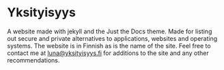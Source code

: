 # Yksityisyys
A website made with jekyll and the Just the Docs theme.
Made for listing out secure and private alternatives to applications, websites and operating systems.
The website is in Finnish as is the name of the site.
Feel free to contact me at luna@yksityisyys.fi for additions to the site and any other recommendations.
